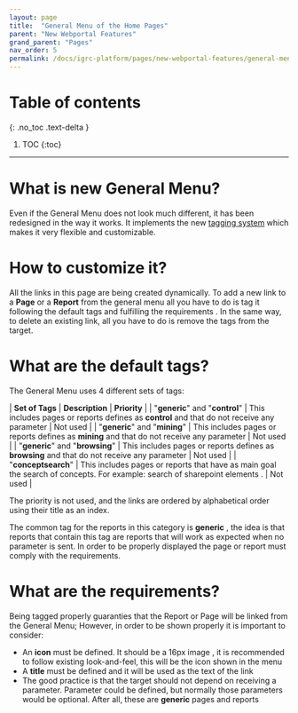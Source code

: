 ```yaml
---
layout: page
title:  "General Menu of the Home Pages"
parent: "New Webportal Features"
grand_parent: "Pages"
nav_order: 5
permalink: /docs/igrc-platform/pages/new-webportal-features/general-menu/
---
```


# Table of contents
{: .no_toc .text-delta }

1. TOC
{:toc}
---

# What is new General Menu?

Even if the General Menu does not look much different, it has been redesigned in the way it works. It implements the new [tagging system](igrc-platform/pages/new-webportal-features/tagging-system-for-pages-and-reports.md) which makes it very flexible and customizable.

# How to customize it?

All the links in this page are being created dynamically. To add a new link to a **Page** or a **Report** from the general menu all you have to do is tag it following the default tags and fulfilling the requirements . In the same way, to delete an existing link, all you have to do is remove the tags from the target.

# What are the default tags?

The General Menu uses 4 different sets of tags:   

| **Set of Tags** | **Description** |  **Priority** |
|  "**generic**" and "**control**" | This includes pages or reports defines as **control** and that do not receive any parameter |  Not used |
|  "**generic**" and "**mining**" | This includes pages or reports defines as **mining**  and that do not receive any parameter |  Not used |
|  "**generic**" and "**browsing**" | This includes pages or reports defines as **browsing** and that do not receive any parameter |  Not used |
| "**conceptsearch**" | This includes pages or reports that have as main goal the search of concepts. For example: search of sharepoint elements . |  Not used |

The priority is not used, and the links are ordered by alphabetical order using their title as an index.   

The common tag for the reports in this category is **generic** , the idea is that reports that contain this tag are reports that will work as expected when no parameter is sent. In order to be properly displayed the page or report must comply with the requirements.

# What are the requirements?

Being tagged properly guaranties that the Report or Page will be linked from the General Menu; However, in order to be shown properly it is important to consider:  

- An **icon** must be defined. It should be a 16px image , it is recommended to follow existing look-and-feel, this will be the icon shown in the menu
- A **title** must be defined and it will be used as the text of the link
- The good practice is that the target should not depend on receiving a parameter. Parameter could be defined, but normally those parameters would be optional. After all, these are **generic** pages and reports
